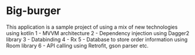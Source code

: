 # Big-burger
This application is a sample project of using a mix of new technologies using kotlin
1 - MVVM architecture
2 - Dependency injection using Dagger2 library
3 - Databinding
4 - Rx
5 - Database to store order information using Room library
6 - API calling using Retrofit, gson parser etc.
